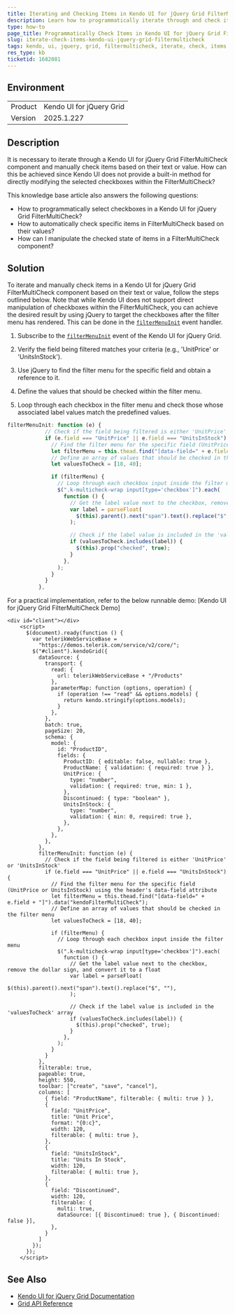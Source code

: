 ```yaml
---
title: Iterating and Checking Items in Kendo UI for jQuery Grid FilterMultiCheck
description: Learn how to programmatically iterate through and check items in a Kendo UI for jQuery Grid FilterMultiCheck component.
type: how-to
page_title: Programmatically Check Items in Kendo UI for jQuery Grid FilterMultiCheck
slug: iterate-check-items-kendo-ui-jquery-grid-filtermulticheck
tags: kendo, ui, jquery, grid, filtermulticheck, iterate, check, items
res_type: kb
ticketid: 1682081
---
```


## Environment

<table>
<tbody>
<tr>
<td>Product</td>
<td>Kendo UI for jQuery Grid</td>
</tr>
<tr>
<td>Version</td>
<td>2025.1.227</td>
</tr>
</tbody>
</table>

## Description

It is necessary to iterate through a Kendo UI for jQuery Grid FilterMultiCheck component and manually check items based on their text or value. How can this be achieved since Kendo UI does not provide a built-in method for directly modifying the selected checkboxes within the FilterMultiCheck?

This knowledge base article also answers the following questions:
- How to programmatically select checkboxes in a Kendo UI for jQuery Grid FilterMultiCheck?
- How to automatically check specific items in FilterMultiCheck based on their values?
- How can I manipulate the checked state of items in a FilterMultiCheck component?

## Solution

To iterate and manually check items in a Kendo UI for jQuery Grid FilterMultiCheck component based on their text or value, follow the steps outlined below. Note that while Kendo UI does not support direct manipulation of checkboxes within the FilterMultiCheck, you can achieve the desired result by using jQuery to target the checkboxes after the filter menu has rendered. This can be done in the [`filterMenuInit`](https://docs.telerik.com/kendo-ui/api/javascript/ui/grid/events/filtermenuinit) event handler.

1. Subscribe to the [`filterMenuInit`](https://docs.telerik.com/kendo-ui/api/javascript/ui/grid/events/filtermenuinit) event of the Kendo UI for jQuery Grid. 

2. Verify the field being filtered matches your criteria (e.g., 'UnitPrice' or 'UnitsInStock').

3. Use jQuery to find the filter menu for the specific field and obtain a reference to it.

4. Define the values that should be checked within the filter menu.

5. Loop through each checkbox in the filter menu and check those whose associated label values match the predefined values.

```javascript
filterMenuInit: function (e) {
            // Check if the field being filtered is either 'UnitPrice' or 'UnitsInStock'
            if (e.field === "UnitPrice" || e.field === "UnitsInStock") {
              // Find the filter menu for the specific field (UnitPrice or UnitsInStock) using the header's data-field attribute
              let filterMenu = this.thead.find("[data-field=" + e.field + "]").data("kendoFilterMultiCheck");
              // Define an array of values that should be checked in the filter menu
              let valuesToCheck = [18, 40];

              if (filterMenu) {
                // Loop through each checkbox input inside the filter menu
                $(".k-multicheck-wrap input[type='checkbox']").each(
                  function () {
                    // Get the label value next to the checkbox, remove the dollar sign, and convert it to a float
                    var label = parseFloat(
                      $(this).parent().next("span").text().replace("$", ""),
                    );

                    // Check if the label value is included in the 'valuesToCheck' array
                    if (valuesToCheck.includes(label)) {
                      $(this).prop("checked", true);
                    }
                  },
                );
              }
            }
          },
```

For a practical implementation, refer to the below runnable demo: [Kendo UI for jQuery Grid FilterMultiCheck Demo]

```dojo
<div id="client"></div>
    <script>
      $(document).ready(function () {
        var telerikWebServiceBase =
          "https://demos.telerik.com/service/v2/core/";
        $("#client").kendoGrid({
          dataSource: {
            transport: {
              read: {
                url: telerikWebServiceBase + "/Products"
              },
              parameterMap: function (options, operation) {
                if (operation !== "read" && options.models) {
                  return kendo.stringify(options.models);
                }
              },
            },
            batch: true,
            pageSize: 20,
            schema: {
              model: {
                id: "ProductID",
                fields: {
                  ProductID: { editable: false, nullable: true },
                  ProductName: { validation: { required: true } },
                  UnitPrice: {
                    type: "number",
                    validation: { required: true, min: 1 },
                  },
                  Discontinued: { type: "boolean" },
                  UnitsInStock: {
                    type: "number",
                    validation: { min: 0, required: true },
                  },
                },
              },
            },
          },
          filterMenuInit: function (e) {
            // Check if the field being filtered is either 'UnitPrice' or 'UnitsInStock'
            if (e.field === "UnitPrice" || e.field === "UnitsInStock") {
              // Find the filter menu for the specific field (UnitPrice or UnitsInStock) using the header's data-field attribute
              let filterMenu = this.thead.find("[data-field=" + e.field + "]").data("kendoFilterMultiCheck");
              // Define an array of values that should be checked in the filter menu
              let valuesToCheck = [18, 40];

              if (filterMenu) {
                // Loop through each checkbox input inside the filter menu
                $(".k-multicheck-wrap input[type='checkbox']").each(
                  function () {
                    // Get the label value next to the checkbox, remove the dollar sign, and convert it to a float
                    var label = parseFloat(
                      $(this).parent().next("span").text().replace("$", ""),
                    );

                    // Check if the label value is included in the 'valuesToCheck' array
                    if (valuesToCheck.includes(label)) {
                      $(this).prop("checked", true);
                    }
                  },
                );
              }
            }
          },
          filterable: true,
          pageable: true,
          height: 550,
          toolbar: ["create", "save", "cancel"],
          columns: [
            { field: "ProductName", filterable: { multi: true } },
            {
              field: "UnitPrice",
              title: "Unit Price",
              format: "{0:c}",
              width: 120,
              filterable: { multi: true },
            },
            {
              field: "UnitsInStock",
              title: "Units In Stock",
              width: 120,
              filterable: { multi: true },
            },
            {
              field: "Discontinued",
              width: 120,
              filterable: {
                multi: true,
                dataSource: [{ Discontinued: true }, { Discontinued: false }],
              },
            }
          ]
        });
      });
    </script>
```

## See Also

- [Kendo UI for jQuery Grid Documentation](https://docs.telerik.com/kendo-ui/controls/grid/overview)
- [Grid API Reference](https://docs.telerik.com/kendo-ui/api/javascript/ui/grid)

